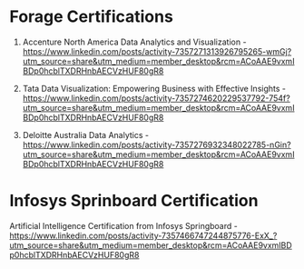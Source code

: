 # Forage Certifications 

1. Accenture North America Data Analytics and Visualization - https://www.linkedin.com/posts/activity-7357271313926795265-wmGj?utm_source=share&utm_medium=member_desktop&rcm=ACoAAE9vxmIBDp0hcblTXDRHnbAECVzHUF80gR8

2. Tata Data Visualization: Empowering Business with Effective Insights - https://www.linkedin.com/posts/activity-7357274620229537792-754f?utm_source=share&utm_medium=member_desktop&rcm=ACoAAE9vxmIBDp0hcblTXDRHnbAECVzHUF80gR8 

3. Deloitte Australia Data Analytics - https://www.linkedin.com/posts/activity-7357276932348022785-nGin?utm_source=share&utm_medium=member_desktop&rcm=ACoAAE9vxmIBDp0hcblTXDRHnbAECVzHUF80gR8
   
# Infosys Sprinboard Certification

Artificial Intelligence Certification from Infosys Springboard - https://www.linkedin.com/posts/activity-7357466747244875776-ExX_?utm_source=share&utm_medium=member_desktop&rcm=ACoAAE9vxmIBDp0hcblTXDRHnbAECVzHUF80gR8
